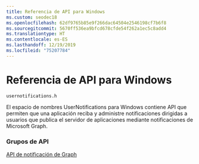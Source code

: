 ```yaml
---
title: Referencia de API para Windows
ms.custom: seodec18
ms.openlocfilehash: 62df9765b85e9f266dac64504e2546198cf7b6f8
ms.sourcegitcommit: 5670ff536ea9bfcd678cfde54f262a1ec5c8add4
ms.translationtype: HT
ms.contentlocale: es-ES
ms.lasthandoff: 12/19/2019
ms.locfileid: "75207784"
---
```

# <a name="api-reference-for-windows"></a>Referencia de API para Windows
```
usernotifications.h
```
El espacio de nombres UserNotifications para Windows contiene API que permiten que una aplicación reciba y administre notificaciones dirigidas a usuarios que publica el servidor de aplicaciones mediante notificaciones de Microsoft Graph. 

### <a name="api-groups"></a>Grupos de API

[API de notificación de Graph](usernotifications/index.md)

